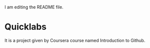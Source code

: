 I am editing the README file.


# Quicklabs
It is a project given by Coursera course named Introduction to Github.
